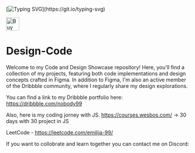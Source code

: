 [![Typing SVG](https://readme-typing-svg.demolab.com/?lines=Hi+,+my+name+is+Emilija+.;I'm+here+to+pursue+my+dreams+come+true.)](https://git.io/typing-svg)

<a href='https://ko-fi.com/W7W8OHBQX' target='_blank'><img height='36' style='border:0px;height:36px;' src='https://storage.ko-fi.com/cdn/kofi4.png?v=3' border='0' alt='Buy Me a Coffee at ko-fi.com' /></a>

# Design-Code
Welcome to my Code and Design Showcase repository!
Here, you'll find a collection of my projects, featuring both code implementations and design concepts crafted in Figma.
In addition to Figma, I'm also an active member of the Dribbble community, where I regularly share my design explorations. 

You can find a link to my Dribbble portfolio here: 
https://dribbble.com/nobody99

Also, here is my coding jorney with JS.
https://courses.wesbos.com/ -> 30 days with 30 project in JS

LeetCode - https://leetcode.com/emilija-99/

If you want to collobrate and learn together you can contact me on Discord:


